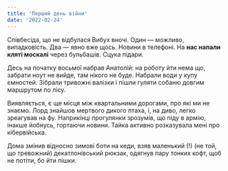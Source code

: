 ```yaml
---
title: 'Перший день війни'
date: '2022-02-24'
---
```

Співбесіда, що не відбулася
Вибух вночі. Один — можливо, випадковість. Два — явно вже щось. Новини в телефоні. На **нас напали кляті москалі** через бульбашів. Сцука підари.

Десь на початку восьмої набрав Анатолій: на роботу йти нема що, забрати ноут не вийде, там нікого не буде. Набрали води у купу ємностей. Зібрали тривожні валізки і пішли гуляти собаню довгим маршрутом по лісу. 

Виявляється, є ще місця між квартальними дорогами, про які ми не знаємо. Лорд знайшов мертвого дикого птаха, і, на диво, легко зреагував на фу. Наприкінці прогулянки зрозумів, що піду в армію, інакше йобнусь, гортаючи новини. Тайка активно розказувала мені про кібервійська.

Дома змінив відносно зимові боти на кеди, взяв маленький (!) (не той, що тревожний) декатлонівський рюкзак, одягнув пару тонких кофт, щоб не потіти, бо йти пішки. 